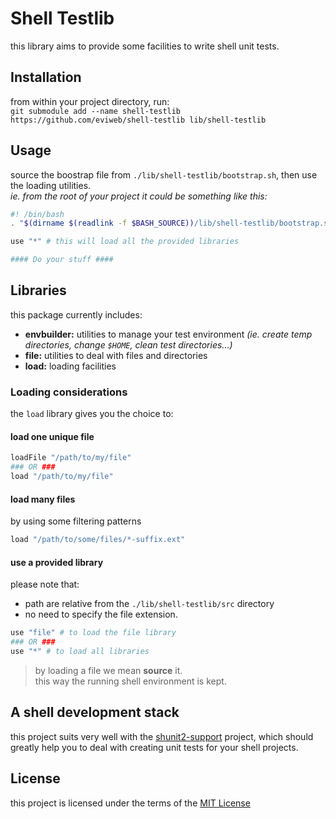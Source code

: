 Shell Testlib
=============
this library aims to provide some facilities to write shell unit tests.

Installation
------------
from within your project directory, run:    
`git submodule add --name shell-testlib https://github.com/eviweb/shell-testlib lib/shell-testlib`   

Usage
-----
source the boostrap file from `./lib/shell-testlib/bootstrap.sh`, then use the loading utilities.    
_ie. from the root of your project it could be something like this:_    
```bash
#! /bin/bash
. "$(dirname $(readlink -f $BASH_SOURCE))/lib/shell-testlib/bootstrap.sh"

use "*" # this will load all the provided libraries

#### Do your stuff ####
```

Libraries
---------
this package currently includes:
* **envbuilder:** utilities to manage your test environment _(ie. create temp directories, change `$HOME`, clean test directories...)_
* **file:** utilities to deal with files and directories
* **load:** loading facilities

### Loading considerations

the `load` library gives you the choice to:
#### load one unique file
```bash
loadFile "/path/to/my/file"
### OR ###
load "/path/to/my/file"
```
#### load many files
by using some filtering patterns
```bash
load "/path/to/some/files/*-suffix.ext"
```
#### use a provided library
please note that:
* path are relative from the `./lib/shell-testlib/src` directory
* no need to specify the file extension.
```bash
use "file" # to load the file library
### OR ###
use "*" # to load all libraries
```

> by loading a file we mean **source** it.    
> this way the running shell environment is kept.

A shell development stack
-------------------------
this project suits very well with the [shunit2-support](https://github.com/eviweb/shunit2-support) project, which should greatly help you to deal with creating unit tests for your shell projects.

License
-------
this project is licensed under the terms of the [MIT License](/LICENSE)